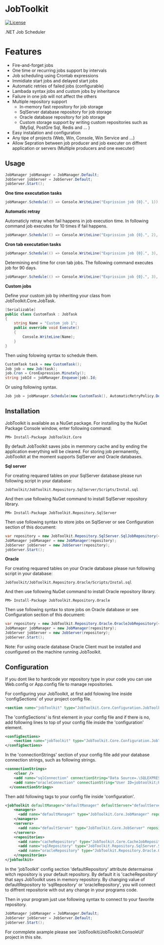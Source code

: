 # JobToolkit
[![License](http://img.shields.io/:license-MIT-blue.svg)](https://raw.githubusercontent.com/giacomelli/JobSharp/master/LICENSE)


.NET Job Scheduler

Features
===
- Fire-and-forget jobs 
- One time or recurring jobs support by intervals
- Job scheduling using Crontab expressions
- Immidiate start jobs and delayed start jobs
- Automatic retries of failed jobs (configurable)
- Lambada syntax jobs and custom jobs by inheritance
- Failure in one job will not affect the others
- Multiple repository support
    - In-memory fast repository for job storage
    - SqlServer database repository for job storage
    - Oracle database repository for job storage
    - Custom storage support by writing custom repositories such as (MySql, PostGre Sql, Redis and ... )
- Easy instalation and configuration
- Any tipe of projects (Web, Win, Console, Win Service and ...)
- Allow Sepration between job producer and job executer on diffrent application or servers (Multiple producers and one executer)

Usage
------

```csharp
JobManager jobManager = JobManager.Default;
JobServer jobServer = JobServer.Default;
jobServer.Start();
```

**One time executation tasks**

```csharp
jobManager.Schedule(() => Console.WriteLine("Exprission job {0}.", 1));
```

**Automatic retray**

Automaticly retray when fail happens in job execution time. In following command job executes for 10 times if fail happens.

```csharp
jobManager.Schedule(() => Console.WriteLine("Exprission job {0}.", 2), AutomaticRetryPolicy.Default);
```

**Cron tab executation tasks**

```csharp
jobManager.Schedule(() => Console.WriteLine("Exprission job {0}.", 3), DateTimeOffset.Now, "* * * * *", null);
```
Determining end time for cron tab jobs. The following command executes job for 90 days.

```csharp
jobManager.Schedule(() => Console.WriteLine("Exprission job {0}.", 3), DateTimeOffset.Now, "* * * * *", DateTimeOffset.Now.AddDays(90));
```

**Custom jobs**

Define your custom job by inheriting your class from JobToolkit.Core.JobTask.

```csharp
[Serializable]
public class CustomTask : JobTask
{
    string Name = "Custom job 1";
    public override void Execute()
    {
        Console.WriteLine(Name);
    }
}
```

Then using folowing syntax to schedule them.

```csharp
CustomTask task = new CustomTask();
Job job = new Job(task);
job.Cron = CronExpression.Minutely();
string jobId = jobManager.Enqueue(job).Id;
```

Or using following syntax.

```csharp
Job job = jobManager.Schedule(new CustomTask(), AutomaticRetryPolicy.Default);
```

Installation
-------------

JobToolkit is available as a NuGet package. For installing by the NuGet Package Console window, enter following command:

```
PM> Install-Package JobToolkit.Core
```

By default JobToolkit saves jobs in memmory cache and by ending the application everything will be cleared. For storing job permanently, JobToolkit at the moment supports SqlServer and Oracle databases.

**Sql server**

For creating requared tables on your SqlServer database please run following script in your database:

```
JobToolkit/JobToolkit.Repository.SqlServer/Scripts/Instal.sql
```

And then use following NuGet command to install SqlServer repository library. 

```
PM> Install-Package JobToolkit.Repository.SqlServer
```

Then use following syntax to store jobs on SqlServer or see Configuration section of this document:

```csharp
var repository = new JobToolkit.Repository.SqlServer.SqlJobRepository(<sql server connection string>);
JobManager jobManager = new JobManager(repository);
JobServer jobServer = new JobServer(repository);
jobServer.Start();
```

**Oracle**

For creating requared tables on your Oracle database please run following script in your database:

```
JobToolkit/JobToolkit.Repository.Oracle/Scripts/Instal.sql
```

And then use following NuGet command to install Oracle repository library. 

```
PM> Install-Package JobToolkit.Repository.Oracle
```

Then use following syntax to store jobs on Oracle database or see Configuration section of this document:

```csharp
var repository = new JobToolkit.Repository.Oracle.OracleJobRepository(<oracle connection string>);
JobManager jobManager = new JobManager(repository);
JobServer jobServer = new JobServer(repository);
jobServer.Start();
```
Note: For using oracle database Oracle Client must be installed and counfigured on the machine running JobToolkit.

Configuration
--------------

If you dont like to hardcode yor repository type in your code you can use Web.config or App.config file to manage repositories.

For configuring your JobToolkit, at first add folowing line inside 'configSections' of your project config file.

```xml
<section name="jobToolkit" type="JobToolkit.Core.Configuration.JobToolkitConfiguration, JobToolkit.Core" />
```

The 'configSections' is first element in your config file and if there is no, add following lines to top of your config file inside the 'configuration' element.

```xml
<configSections>
    <section name="jobToolkit" type="JobToolkit.Core.Configuration.JobToolkitConfiguration, JobToolkit.Core" />
</configSections>
```

In the 'connectionStrings' section of your config fille add your database connection strings, such as following strings.

```xml
<connectionStrings>
    <clear />
    <add name="sqlConnection" connectionString="Data Source=.\SQLEXPRESS;Initial Catalog=JobToolkit;Integrated Security=True" providerName="System.Data.ProviderName" />
    <add name="oracleConnection" connectionString="User ID=jobtoolkit;Password=jobtoolkit;Data Source=XE;Persist Security Info=True;enlist=true" providerName="System.Data.ProviderName" />
  </connectionStrings>
```

Then add following tags to your config file inside 'configuration'.

```xml
<jobToolkit defaultManager="defaultManager" defaultServer="defaultServer" defaultRepository="cacheRepository" >
    <managers>
      <add name="defaultManager" type="JobToolkit.Core.JobManager" repository="" />
    </managers>
    <servers>
      <add name="defaultServer" type="JobToolkit.Core.JobServer" repository="" />
    </servers>
    <repositories>
      <add name="cacheRepository" type="JobToolkit.Core.CacheJobRepository" connectionString="" />
      <add name="sqlRepository" type="JobToolkit.Repository.SqlServer.SqlJobRepository, JobToolkit.Repository.SqlServer" connectionString="sqlConnection" />
      <add name="oracleRepository" type="JobToolkit.Repository.Oracle.OracleJobRepository, JobToolkit.Repository.Oracle" connectionString="oracleConnection" />
    </repositories>
</jobToolkit>
```
  
In the 'jobToolkit' config section 'defaultRepository' attribute determainse witch repository is your default repository. By default it is 'cacheRepository' that says JobToolkit uses in memory repository. By changing value of defaultRepository to 'sqlRepository' or 'oracleRepository', you will connect to diffrent repositorie with out any change in your programs code.

Then in your program just use following syntax to connect to your favorite repository.
  
```csharp
JobManager jobManager = JobManager.Default;
JobServer jobServer = JobServer.Default;
jobServer.Start();
```

For commplete axample please see 'JobToolkit/JobToolkit.ConsoleUI' project in this site.
  
